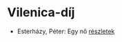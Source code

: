 # Vilenica-díj

- Esterházy, Péter: Egy nő [részletek](_details/Esterh%C3%A1zy%2C%20P%C3%A9ter.md#id_1019)